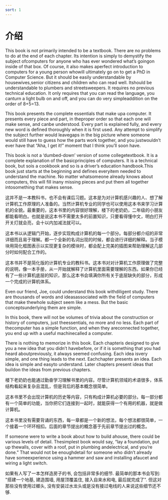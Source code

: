 ```yaml
---
sort: 1
---
```

# 介绍


This book is not primarily intended to be a textbook. There are no problems to do at the end of each chapter. Its intention is simply to demystify the subject ofcomputers for anyone who has ever wondered what’s goingon inside of that box. Of course, it also makes aperfect introduction to computers for a young person whowill ultimately go on to get a PhD in Computer Science. But it should be easily understandable by housewives,senior citizens and children who can read well. Itshould be understandable to plumbers and streetsweepers. It requires no previous technical education. It only requires that you can read the language, you canturn a light bulb on and off, and you can do very simpleaddition on the order of 8+5=13.

This book presents the complete essentials that make upa computer. It presents every piece and part, in theproper order so that each one will make sense, and canbe understood. Every part is explained fully, and every new word is defined thoroughly when it is first used. Any attempt to simplify the subject further would leavegaps in the big picture where someone would still have to guess how the parts work together, and you justwouldn’t ever have that “Aha, I get it!” moment that I think you’ll soon have.

This book is not a ‘dumbed-down’ version of some collegetextbook. It is a complete explanation of the basicprinciples of computers. It is a technical book, but sois a cookbook and so is a driver’s education handbook.This book just starts at the beginning and defines everyitem needed to understand the machine. No matter whatsomeone already knows about computers, this will fill inany missing pieces and put them all together intosomething that makes sense.

这并不是一本教科书，也不会有课后习题。这本是为对计算机感兴趣的人、想了解计算机工作原理的人准备的。当然计算机专业的同学也可以使用这本书来学习计算机的全貌。最重要的，这本书里的内容很好理解，楼下的老奶奶，二年级的小朋友都能看明白。也就是说这本书不需要太多的前置知识，只要看得懂中文，明白打开开关灯就会亮，会十以内加减法就可以。

这本书以从逻辑门开始，逐步实现构成计算机的每一个部分。每部分都介绍的非常详细而且易于理解。都一个全新的名词出现的时候，都会进行详细的解释。当子模块用简化框图表示以实现更复杂的模块时，都会配上完美的插图来帮助理解这几部分时如何配合工作的。

这本书并不是简化版的计算机专业的教科书。这本书对对计算机工作原理做了完整的说明，像一本手册，从一开始就解释了计算机里面需要理解的东西。如果你已经有了一些计算机底层的知识，那么这本书会填满你所有关于底层缺失的部分，形成一个完成的计算机体系。

Even our friend, Joe, could understand this book withdiligent study. There are thousands of words and ideasassociated with the field of computers that make thewhole subject seem like a mess. But the basic conceptsunderlying them are simple.

In this book, there will not be volumes of trivia about the construction or history of computers, just theessentials, no more and no less. Each part of thecomputer has a simple function, and when they areconnected together, you end up with a useful machinecalled a computer.

There is nothing to memorize in this book. Each chapteris designed to give you a new idea that you didn’t havebefore, or if it is something that you had heard aboutpreviously, it always seemed confusing. Each idea isvery simple, and one thing leads to the next. Eachchapter presents an idea. Each idea is simple and easyto understand. Later chapters present ideas that buildon the ideas from previous chapters.

楼下老奶奶也能通过勤奋学习理解书里的内容。尽管计算机领域的术语很多，体系结构看起来复杂且混乱，但是背后的基本概念很简单。

这本书里不会出现计算机的历史等内容，只有构成计算机必要的部分。每一部分都有一个简单的功能，当你把它们连接到一起时，就能获得一个有用的机器，就是做计算机。

这本书里没有需要背诵的东西，每一章都是一个新的想法，每个想法都很简单，一个接着一个环环相扣。后面的章节提出的概念基于先前章节提出过的概念。

If someone were to write a book about how to build ahouse, there could be various levels of detail. Thesimplest book would say, “lay a foundation, put up thewalls, cover with a roof, put in plumbing andelectrical, and you’re done.” That would not be enoughdetail for someone who didn’t already have someexperience using a hammer and saw and installing afaucet and wiring a light switch.


如果有人写了一本怎样造房子的书, 会包括非常多的细节. 最简单的那本书会写到: "搭建一个地基, 建造围墙, 用屋顶覆盖住, 接入自来水和电, 最后就完成了". 但这对那些没有使用过榔头, 没有安装过水龙头或是没有接过电线的人来说这些细节还不够.
